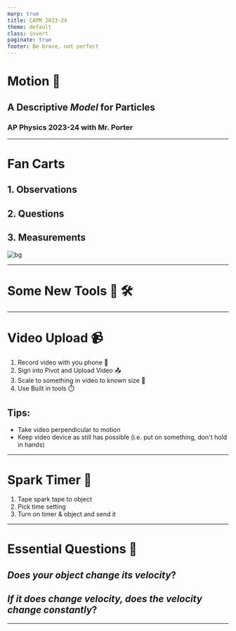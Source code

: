 ```yaml
---
marp: true
title: CAPM 2023-24
theme: default
class: invert
paginate: true
footer: Be brave, not perfect
---
```


<style>
img[alt~="center"] {
  display: block;
  margin: 0 auto;
}
</style>

# Motion 🚗 <!--fit--->

## A Descriptive *Model* for Particles 

### AP Physics 2023-24 with Mr. Porter

---
<!-- _class: --->

# Fan Carts

## 1. Observations 
## 2. Questions
## 3. Measurements

![bg](https://i.makeagif.com/media/9-15-2020/-yn2ab.gif)

---

# Some New Tools 🧰 🛠️ <!--fit-->

---

# Video Upload 📹

1. Record video with you phone 📱
2. Sign into Pivot and Upload Video 📤
3. Scale to something in video to known size 📏
4. Use Built in tools ⏱️

## Tips:

- Take video perpendicular to motion
- Keep video device as still has possible (i.e. put on something, don't hold in hands)

---

# Spark Timer 🎇

1. Tape spark tape to object
2. Pick time setting 
3. Turn on timer & object and send it 

---

# Essential Questions 🤔

## *Does your object **change** its **velocity***?

## *If it does change velocity, does the **velocity change constantly***?

---

